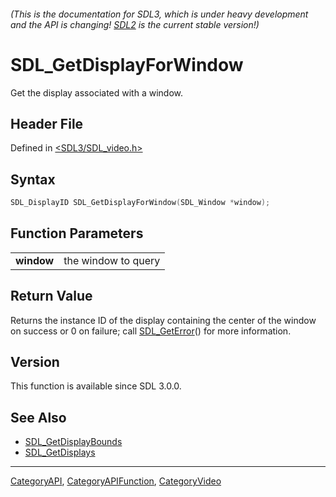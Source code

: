 ###### (This is the documentation for SDL3, which is under heavy development and the API is changing! [SDL2](https://wiki.libsdl.org/SDL2/) is the current stable version!)
# SDL_GetDisplayForWindow

Get the display associated with a window.

## Header File

Defined in [<SDL3/SDL_video.h>](https://github.com/libsdl-org/SDL/blob/main/include/SDL3/SDL_video.h)

## Syntax

```c
SDL_DisplayID SDL_GetDisplayForWindow(SDL_Window *window);

```

## Function Parameters

|                |                     |
| -------------- | ------------------- |
| **window**     | the window to query |

## Return Value

Returns the instance ID of the display containing the center of the window
on success or 0 on failure; call [SDL_GetError](SDL_GetError)() for more
information.

## Version

This function is available since SDL 3.0.0.

## See Also

- [SDL_GetDisplayBounds](SDL_GetDisplayBounds)
- [SDL_GetDisplays](SDL_GetDisplays)

----
[CategoryAPI](CategoryAPI), [CategoryAPIFunction](CategoryAPIFunction), [CategoryVideo](CategoryVideo)

